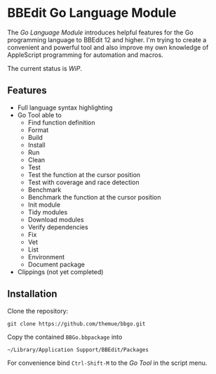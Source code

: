 # BBEdit Go Language Module

The *Go Language Module* introduces helpful features for the Go programming language
to BBEdit 12 and higher. I'm trying to create a convenient and powerful tool and also
improve my own knowledge of AppleScript programming for automation and macros.

The current status is *WiP*.

## Features

- Full language syntax highlighting
- Go Tool able to
  - Find function definition
  - Format
  - Build
  - Install
  - Run
  - Clean
  - Test
  - Test the function at the cursor position
  - Test with coverage and race detection
  - Benchmark
  - Benchmark the function at the cursor position
  - Init module
  - Tidy modules
  - Download modules
  - Verify dependencies
  - Fix
  - Vet
  - List
  - Environment
  - Document package
- Clippings (not yet completed)

## Installation

Clone the repository:

```
git clone https://github.com/themue/bbgo.git
```

Copy the contained `BBGo.bbpackage` into

```
~/Library/Application Support/BBEdit/Packages
```

For convenience bind `Ctrl-Shift-M` to the *Go Tool* in the script menu.
